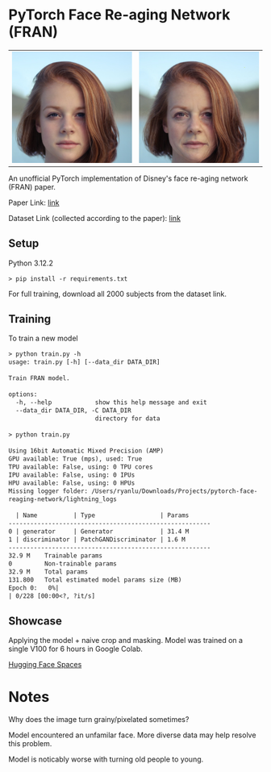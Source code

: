 # PyTorch Face Re-aging Network (FRAN)

<table>
  <tr>
    <td><img src="example-images/input_example_img.png" alt="Image Alt Text" style="width: 400px;"/></td>
    <td><img src="example-images/output_example_img.png" alt="Image Alt Text" style="width: 400px;"/></td>
  </tr>
</table>


An unofficial PyTorch implementation of Disney's face re-aging network (FRAN) paper.

Paper Link: [link](https://studios.disneyresearch.com/2022/11/30/production-ready-face-re-aging-for-visual-effects/)

Dataset Link (collected according to the paper): [link](https://www.kaggle.com/datasets/penpentled/aged-synthetic-images)

## Setup
Python 3.12.2

```console
> pip install -r requirements.txt
```

For full training, download all 2000 subjects from the dataset link.

## Training
To train a new model
```console
> python train.py -h
usage: train.py [-h] [--data_dir DATA_DIR]

Train FRAN model.

options:
  -h, --help            show this help message and exit
  --data_dir DATA_DIR, -C DATA_DIR
                        directory for data

> python train.py

Using 16bit Automatic Mixed Precision (AMP)
GPU available: True (mps), used: True
TPU available: False, using: 0 TPU cores
IPU available: False, using: 0 IPUs
HPU available: False, using: 0 HPUs
Missing logger folder: /Users/ryanlu/Downloads/Projects/pytorch-face-reaging-network/lightning_logs

  | Name          | Type                  | Params
--------------------------------------------------------
0 | generator     | Generator             | 31.4 M
1 | discriminator | PatchGANDiscriminator | 1.6 M 
--------------------------------------------------------
32.9 M    Trainable params
0         Non-trainable params
32.9 M    Total params
131.800   Total estimated model params size (MB)
Epoch 0:   0%|                                                                       | 0/228 [00:00<?, ?it/s]
```

## Showcase
Applying the model + naive crop and masking.
Model was trained on a single V100 for 6 hours in Google Colab.

[Hugging Face Spaces](https://huggingface.co/spaces/penpen/age-transformation)

# Notes
Why does the image turn grainy/pixelated sometimes?

Model encountered an unfamilar face. More diverse data may help resolve this problem. 

Model is noticably worse with turning old people to young.  

